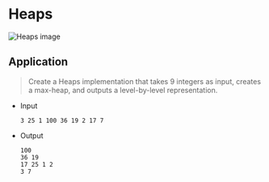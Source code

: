 # Heaps

![Heaps image](https://upload.wikimedia.org/wikipedia/commons/thumb/c/c4/Max-Heap-new.svg/1200px-Max-Heap-new.svg.png)

## Application
> Create a Heaps implementation that takes 9 integers as input, creates a max-heap, and outputs a level-by-level representation.

- Input
	```
	3 25 1 100 36 19 2 17 7
	```
- Output
	```
	100
	36 19
	17 25 1 2
	3 7
	```